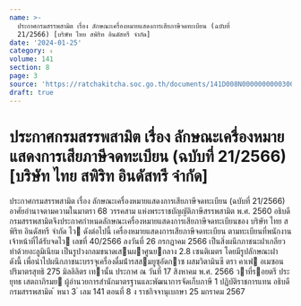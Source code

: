 ```yaml
---
name: >-
  ประกาศกรมสรรพสามิต เรื่อง ลักษณะเครื่องหมายแสดงการเสียภาษีจดทะเบียน (ฉบับที่
  21/2566) [บริษัท ไทย สพิริท อินดัสทรี จำกัด]
date: '2024-01-25'
category: ง
volume: 141
section: 8
page: 3
source: 'https://ratchakitcha.soc.go.th/documents/141D008N0000000000300.pdf'
draft: true
---
```


# ประกาศกรมสรรพสามิต เรื่อง ลักษณะเครื่องหมายแสดงการเสียภาษีจดทะเบียน (ฉบับที่ 21/2566) [บริษัท ไทย สพิริท อินดัสทรี จำกัด]

ประกาศกรมสรรพสามิต เรื่อง ลักษณะเครื่องหมายแสดงการเสียภาษีจดทะเบียน (ฉบับที่ 21/2566) อาศัยอํานาจตามความในมาตรา 68 วรรคสาม แห่งพระราชบัญญัติภาษีสรรพสามิต พ.ศ. 2560 อธิบดีกรมสรรพสามิตจึงประกาศกําหนดลักษณะเครื่องหมายแสดงการเสียภาษีจดทะเบียนของ บริษัท ไทย สพิริท อินดัสทรี จํากัด ไว ดังต่อไปนี้ เครื่องหมายแสดงการเสียภาษีจดทะเบียน ตามทะเบียนที่พนักงานเจ้าหน้าที่ได้รับจดไว เลขที่ 40/2566 ลงวันที่ 26 กรกฎาคม 2566 เป็นสิ่งผนึกภาชนะฝาเกลียว ทําด้วยอะลูมิเนียม เป็นรูปวงกลมขนาดเสนผาศูนยกลาง 2.8 เซนติเมตร โดยมีรูปลักษณะฝา ดังนี้ เพื่อนําไปผนึกภาชนะบรรจุเครื่องดื่มน้ํารสสมยูซุอัดกาซ ผสมวิตามินซี ตรา คาเฟ อเมซอน ปริมาตรสุทธิ 275 มิลลิลิตร เทานั้น ประกาศ ณ วันที่ 17 สิงหาคม พ.ศ. 2566 วาที่รอยตรี ประยุทธ เสตถาภิรมย ผู้อํานวยการสํานักมาตรฐานและพัฒนาการจัดเก็บภาษี 1 ปฏิบัติราชการแทน อธิบดีกรมสรรพสามิต ้ หนา 3 ่ เลม 141 ตอนที่ 8 ง ราชกิจจานุเบกษา 25 มกราคม 2567
